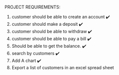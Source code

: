 PROJECT REQUIREMENTS:

1. customer should be able to create an account ✔️
2. customer should make a deposit ✔️
3. customer should be able to withdraw ✔️
4. customer should be able to pay a bill ✔️
5. Should be able to get the balance. ✔️
6. search by customers ✔️
7. Add A chart ✔️
8. Export a list of customers in an excel spread sheet
